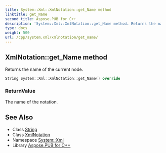 ```yaml
---
title: System::Xml::XmlNotation::get_Name method
linktitle: get_Name
second_title: Aspose.PUB for C++
description: 'System::Xml::XmlNotation::get_Name method. Returns the name of the current node in C++.'
type: docs
weight: 500
url: /cpp/system.xml/xmlnotation/get_name/
---
```

## XmlNotation::get_Name method


Returns the name of the current node.

```cpp
String System::Xml::XmlNotation::get_Name() override
```


### ReturnValue

The name of the notation.

## See Also

* Class [String](../../../system/string/)
* Class [XmlNotation](../)
* Namespace [System::Xml](../../)
* Library [Aspose.PUB for C++](../../../)

